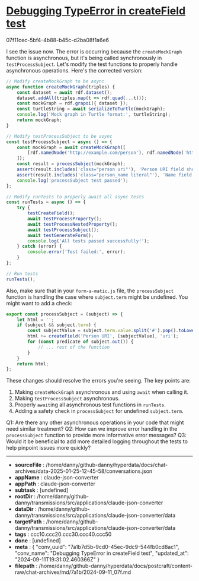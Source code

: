 # [Debugging TypeError in createField test](https://claude.ai/chat/7a1b7d5b-9cd0-45ec-9dc9-544fb0cd8ac1)

07f11cec-5bf4-4b88-b45c-d2ba08f1a6e6

 I see the issue now. The error is occurring because the `createMockGraph` function is asynchronous, but it's being called synchronously in `testProcessSubject`. Let's modify the test functions to properly handle asynchronous operations. Here's the corrected version:

```javascript
// Modify createMockGraph to be async
async function createMockGraph(triples) {
    const dataset = await rdf.dataset();
    dataset.addAll(triples.map(t => rdf.quad(...t)));
    const mockGraph = rdf.grapoi({ dataset });
    const turtleString = await serializeToTurtle(mockGraph);
    console.log('Mock graph in Turtle format:', turtleString);
    return mockGraph;
}

// Modify testProcessSubject to be async
const testProcessSubject = async () => {
    const mockGraph = await createMockGraph([
        [rdf.namedNode('http://example.com/person'), rdf.namedNode('http://xmlns.com/foaf/0.1/name'), rdf.literal('LITERAL')]
    ]);
    const result = processSubject(mockGraph);
    assert(result.includes('class="person uri"'), 'Person URI field should be created');
    assert(result.includes('class="person_name literal"'), 'Name field should be created');
    console.log('processSubject test passed');
};

// Modify runTests to properly await all async tests
const runTests = async () => {
    try {
        testCreateField();
        await testProcessProperty();
        await testProcessNestedProperty();
        await testProcessSubject();
        await testGenerateForm();
        console.log('All tests passed successfully!');
    } catch (error) {
        console.error('Test failed:', error);
    }
};

// Run tests
runTests();
```

Also, make sure that in your `form-a-matic.js` file, the `processSubject` function is handling the case where `subject.term` might be undefined. You might want to add a check:

```javascript
export const processSubject = (subject) => {
    let html = '';
    if (subject && subject.term) {
        const subjectValue = subject.term.value.split('#').pop().toLowerCase();
        html += createField('Person URI', [subjectValue], 'uri');
        for (const predicate of subject.out()) {
            // ... rest of the function
        }
    }
    return html;
};
```

These changes should resolve the errors you're seeing. The key points are:

1. Making `createMockGraph` asynchronous and using `await` when calling it.
2. Making `testProcessSubject` asynchronous.
3. Properly `await`ing all asynchronous test functions in `runTests`.
4. Adding a safety check in `processSubject` for undefined `subject.term`.

Q1: Are there any other asynchronous operations in your code that might need similar treatment?
Q2: How can we improve error handling in the `processSubject` function to provide more informative error messages?
Q3: Would it be beneficial to add more detailed logging throughout the tests to help pinpoint issues more quickly?

---

* **sourceFile** : /home/danny/github-danny/hyperdata/docs/chat-archives/data-2025-01-25-12-45-58/conversations.json
* **appName** : claude-json-converter
* **appPath** : claude-json-converter
* **subtask** : [undefined]
* **rootDir** : /home/danny/github-danny/transmissions/src/applications/claude-json-converter
* **dataDir** : /home/danny/github-danny/transmissions/src/applications/claude-json-converter/data
* **targetPath** : /home/danny/github-danny/transmissions/src/applications/claude-json-converter/data
* **tags** : ccc10.ccc20.ccc30.ccc40.ccc50
* **done** : [undefined]
* **meta** : {
  "conv_uuid": "7a1b7d5b-9cd0-45ec-9dc9-544fb0cd8ac1",
  "conv_name": "Debugging TypeError in createField test",
  "updated_at": "2024-09-11T19:31:02.460366Z"
}
* **filepath** : /home/danny/github-danny/hyperdata/docs/postcraft/content-raw/chat-archives/md/7a1b/2024-09-11_07f.md
